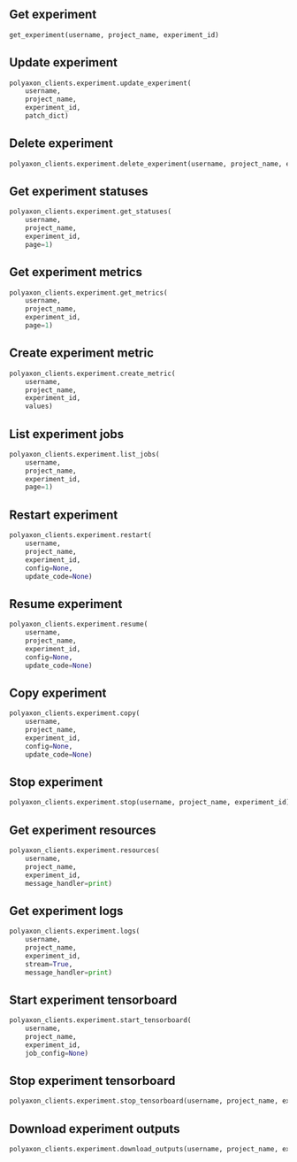 ## Get experiment

```python
get_experiment(username, project_name, experiment_id)
```

## Update experiment

```python
polyaxon_clients.experiment.update_experiment(
    username,
    project_name,
    experiment_id,
    patch_dict)
```

## Delete experiment

```python
polyaxon_clients.experiment.delete_experiment(username, project_name, experiment_id)
```

## Get experiment statuses

```python
polyaxon_clients.experiment.get_statuses(
    username,
    project_name,
    experiment_id,
    page=1)
```

## Get experiment metrics

```python
polyaxon_clients.experiment.get_metrics(
    username,
    project_name,
    experiment_id,
    page=1)
```

## Create experiment metric

```python
polyaxon_clients.experiment.create_metric(
    username,
    project_name,
    experiment_id,
    values)
```

## List experiment jobs

```python
polyaxon_clients.experiment.list_jobs(
    username,
    project_name,
    experiment_id,
    page=1)
```

## Restart experiment

```python
polyaxon_clients.experiment.restart(
    username,
    project_name,
    experiment_id,
    config=None,
    update_code=None)
```

## Resume experiment

```python
polyaxon_clients.experiment.resume(
    username,
    project_name,
    experiment_id,
    config=None,
    update_code=None)
```

## Copy experiment

```python
polyaxon_clients.experiment.copy(
    username,
    project_name,
    experiment_id,
    config=None,
    update_code=None)
```

## Stop experiment

```python
polyaxon_clients.experiment.stop(username, project_name, experiment_id)
```

## Get experiment resources

```python
polyaxon_clients.experiment.resources(
    username,
    project_name,
    experiment_id,
    message_handler=print)
```

## Get experiment logs

```python
polyaxon_clients.experiment.logs(
    username,
    project_name,
    experiment_id,
    stream=True,
    message_handler=print)
```

## Start experiment tensorboard

```python
polyaxon_clients.experiment.start_tensorboard(
    username,
    project_name,
    experiment_id,
    job_config=None)
```

## Stop experiment tensorboard

```python
polyaxon_clients.experiment.stop_tensorboard(username, project_name, experiment_id)
```

## Download experiment outputs

```python
polyaxon_clients.experiment.download_outputs(username, project_name, experiment_id)
```
